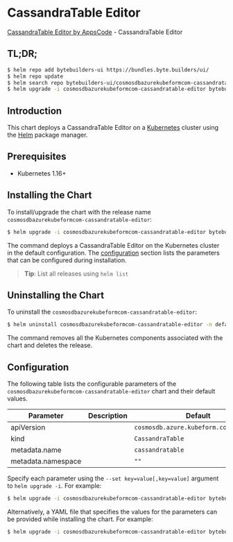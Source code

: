 # CassandraTable Editor

[CassandraTable Editor by AppsCode](https://byte.builders) - CassandraTable Editor

## TL;DR;

```bash
$ helm repo add bytebuilders-ui https://bundles.byte.builders/ui/
$ helm repo update
$ helm search repo bytebuilders-ui/cosmosdbazurekubeformcom-cassandratable-editor --version=v0.4.17
$ helm upgrade -i cosmosdbazurekubeformcom-cassandratable-editor bytebuilders-ui/cosmosdbazurekubeformcom-cassandratable-editor -n default --create-namespace --version=v0.4.17
```

## Introduction

This chart deploys a CassandraTable Editor on a [Kubernetes](http://kubernetes.io) cluster using the [Helm](https://helm.sh) package manager.

## Prerequisites

- Kubernetes 1.16+

## Installing the Chart

To install/upgrade the chart with the release name `cosmosdbazurekubeformcom-cassandratable-editor`:

```bash
$ helm upgrade -i cosmosdbazurekubeformcom-cassandratable-editor bytebuilders-ui/cosmosdbazurekubeformcom-cassandratable-editor -n default --create-namespace --version=v0.4.17
```

The command deploys a CassandraTable Editor on the Kubernetes cluster in the default configuration. The [configuration](#configuration) section lists the parameters that can be configured during installation.

> **Tip**: List all releases using `helm list`

## Uninstalling the Chart

To uninstall the `cosmosdbazurekubeformcom-cassandratable-editor`:

```bash
$ helm uninstall cosmosdbazurekubeformcom-cassandratable-editor -n default
```

The command removes all the Kubernetes components associated with the chart and deletes the release.

## Configuration

The following table lists the configurable parameters of the `cosmosdbazurekubeformcom-cassandratable-editor` chart and their default values.

|     Parameter      | Description |                      Default                      |
|--------------------|-------------|---------------------------------------------------|
| apiVersion         |             | <code>cosmosdb.azure.kubeform.com/v1alpha1</code> |
| kind               |             | <code>CassandraTable</code>                       |
| metadata.name      |             | <code>cassandratable</code>                       |
| metadata.namespace |             | <code>""</code>                                   |


Specify each parameter using the `--set key=value[,key=value]` argument to `helm upgrade -i`. For example:

```bash
$ helm upgrade -i cosmosdbazurekubeformcom-cassandratable-editor bytebuilders-ui/cosmosdbazurekubeformcom-cassandratable-editor -n default --create-namespace --version=v0.4.17 --set apiVersion=cosmosdb.azure.kubeform.com/v1alpha1
```

Alternatively, a YAML file that specifies the values for the parameters can be provided while
installing the chart. For example:

```bash
$ helm upgrade -i cosmosdbazurekubeformcom-cassandratable-editor bytebuilders-ui/cosmosdbazurekubeformcom-cassandratable-editor -n default --create-namespace --version=v0.4.17 --values values.yaml
```
